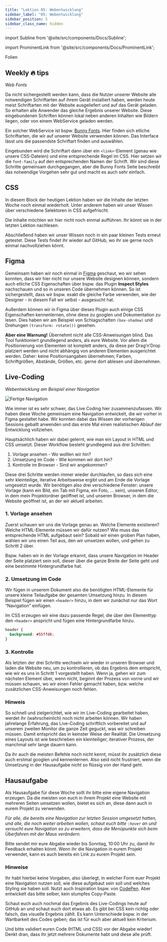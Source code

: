 ```yaml
---
title: "Lektion 05: Webentwicklung"
sidebar_label: "05: Webentwicklung"
sidebar_position: 5
sidebar_class_name: hidden
---
```


import Subline from '@site/src/components/Docs/Subline';

<Subline text="Wissen wird Website" />

import ProminentLink from '@site/src/components/Docs/ProminentLink';

<ProminentLink link="https://docs.google.com/presentation/d/14EoCps17dZHYhCic13CM6KHBDhbAWhxDDTiuiPZs7M4">Folien</ProminentLink>

## Weekly 🔥 tips

_Web Fonts_

Da nicht sichergestellt werden kann, dass die Nutzer unserer Website alle notwendigen Schriftarten auf ihrem Gerät installiert haben, werden heute meist Schriftarten mit der Website ausgeliefert und auf das Gerät geladen. So erhalten alle Anwender das gleiche Ergebnis unserer Website. Diese eingebundenen Schriften können lokal neben anderen Inhalten wie Bildern liegen, oder von einem WebService geladen werden.

Ein solcher WebService ist bspw. [Bunny Fonts](https://fonts.bunny.net/). Hier finden sich etliche Schriftarten, die wir auf unserer Website verwenden können. Das Interface lässt uns die passendste Schriftart finden und auswählen.

Eingebunden wird die Schriftart dann über ein `<link>`-Element (genau wie unsere CSS-Dateien) und eine entsprechende Regel im CSS. Hier setzen wir die `font-family` auf den entsprechenden Namen der Schrift. Wir sind diese Schritte gemeinsam durchgegangen, aber die Bunny Fonts Seite beschreibt das notwendige Vorgehen sehr gut und macht es auch sehr einfach.

## CSS

In diesem Block der heutigen Lektion haben wir die Inhalte der letzten Woche noch einmal wiederholt. Unter anderem haben wir unser Wissen über verschiedene Selektoren in CSS aufgefrischt.

Die Inhalte möchten wir hier nicht noch einmal aufführen. Ihr könnt sie in der letzten Lektion nachlesen.

Abschließend haben wir unser Wissen noch in ein paar kleinen Tests erneut getestet. Diese Tests findet ihr wieder auf GitHub, wo ihr sie gerne noch einmal nachvollziehen könnt.

## Figma

Gemeinsam haben wir noch einmal in [Figma](https://www.figma.com/) geschaut, wo wir sehen konnten, dass wir hier nicht nur unsere Website designen können, sondern auch etliche CSS Eigenschaften über bspw. das Plugin **Inspect Styles** nachschauen und so in unseren Code übernehmen können. So ist sichergestellt, dass wir bspw. exakt die gleiche Farbe verwenden, wie der Designer - in diesem Fall wir selbst - ausgesucht hat.

Außerdem können wir in Figma über dieses Plugin auch einige CSS Eigenschaften kennenlernen, ohne diese zu googlen und Dokumentation zu lesen. Dies haben wir am Beispiel von Schlagschatten `(box-shadow)` und Drehungen `(transform: rotate())` gesehen.

**Aber eine Warnung!** Übernehmt nicht alle CSS-Anweisungen blind. Das Tool funktioniert grundlegend anders, als eure Website. Vor allem die Positionierung von Elementen ist komplett anders, da diese per Drag’n’Drop platziert werden und nicht abhängig von anderen Elementen ausgerichtet werden. Daher: keine Positionsangaben übernehmen; Farben, Schriftgrößen, Abstände, Größen, etc. gerne dort ablesen und übernehmen.

## Live-Coding

_Webentwicklung am Beispiel einer Navigation_

![Fertige Navigation](/img/lessons/05/navi.png)

Wie immer ist es sehr schwer, das Live Coding hier zusammenzufassen. Wir haben diese Woche gemeinsam eine Navigation entwickelt, die wir vorher in Figma gestaltet habe. Wir konnten dabei das Wissen der vorherigen Sessions geballt anwenden und das erste Mal einen realistischen Ablauf der Entwicklung vollziehen.

Hauptsächlich haben wir dabei gelernt, wie man ein Layout in HTML und CSS umsetzt. Dieser Workflow besteht grundlegend aus drei Schritten:

1. Vorlage ansehen - Wo wolllen wir hin?
2. Umsetzung im Code - Wie kommen wir dort hin?
3. Kontrolle im Browser - Sind wir angekommen?

Diese drei Schritte werden immer wieder durchlaufen, so dass sich eine sehr kleinteilige, iterative Arbeitsweise ergibt und am Ende die Vorlage umgesetzt wurde. Wir benötigen also drei verschiedene Fenster: unsere Vorlage (kann ein Bild, ein Tab mit Figma, ein Foto, … sein), unseren Editor, in dem mein Projektordner geöffnet ist, und unseren Browser, in dem die Website geöffnet ist, an der wir aktuell arbeiten.

### 1. Vorlage ansehen

Zuerst schauen wir uns die Vorlage genau an. Welche Elemente existieren? Welche HTML-Elemente müssen wir dafür nutzen? Wie muss das entsprechende HTML aufgebaut sein?
Sobald wir einen groben Plan haben, wählen wir uns einen Teil aus, den wir umsetzen wollen, und gehen zu Schritt 2 über.

Bspw. haben wir in der Vorlage erkannt, dass unsere Navigation im Header der Seite platziert sein soll, dieser über die ganze Breite der Seite geht und eine bestimmte Hintergrundfarbe hat.

### 2. Umsetzung im Code

Wir fügen in unserem Dokument also die benötigten HTML-Elemente für unsere kleine Teilaufgabe der gesamten Umsetzung hinzu. In diesem Beispiel fügen wir einen `<header>` hinzu, in dem wir zunächst nur das Wort “Navigation” einfügen.

Im CSS erzeugen wir eine dazu passende Regel, die über den Elementtyp den `<header>` anspricht und fügen eine Hintergrundfarbe hinzu.

```css
header {
  background: #55ffd6;
}
```

### 3. Kontrolle

Als letzten der drei Schritte wechseln wir wieder in unseren Browser und laden die Website neu, um zu kontrollieren, ob das Ergebnis dem entspricht, wie wir es uns in Schritt 1 vorgestellt haben. Wenn ja, gehen wir zum nächsten Element über, wenn nicht, beginnt der Prozess von vorne und wir müssen schauen, wo wir einen Fehler gemacht haben, bzw. welche zusätzlichen CSS-Anweisungen noch fehlen.

### Hinweis

So schnell und zielgerichtet, wie wir im Live-Coding gearbeitet haben, werdet ihr (wahrscheinlich) noch nicht arbeiten können. Wir haben jahrelange Erfahrung, das Live-Coding schriftlich vorbereitet und auf unserem zweiten Monitor die ganze Zeit geguckt, was wir schreiben müssen. Damit entspricht das in keinster Weise der Realität. Die Umsetzung eines Layouts ist wie beschrieben ein kleinteiliger, iterativer Prozess, der manchmal sehr lange dauern kann.

Da ihr auch die meisten Befehle noch nicht kennt, müsst ihr zusätzlich diese auch erstmal googlen und kennenlernen. Also seid nicht frustriert, wenn die Umsetzung in der Hausaufgabe nicht so flüssig von der Hand geht.

## Hausaufgabe

Als Hausaufgabe für diese Woche sollt ihr bitte eine eigene Navigation erzeugen. Da die meisten von euch in ihrem Projekt eine Website mit mehreren Seiten umsetzen wollen, bietet es sich an, diese dann auch in eurem Projekt zu verwenden.

_Für alle, die bereits eine Navigation zur letzten Session umgesetzt hatten, und alle, die noch weiter arbeiten wollen, schaut euch bitte `:hover` an und versucht eure Navigation so zu erweitern, dass die Menüpunkte sich beim Überfahren mit der Maus verändern._

Bitte sendet mir eure Abgabe wieder bis Sonntag, 10:00 Uhr zu, damit ihr Feedback erhalten könnt. Wenn ihr die Navigation in eurem Projekt verwendet, kann es auch bereits ein Link zu eurem Projekt sein.

### Hinweise

Ihr habt hierbei keine Vorgaben, also überlegt, in welcher Form euer Projekt eine Navigation nutzen soll, wie diese aufgebaut sein soll und welches Styling sie haben soll. Nutzt auch Inspiration bspw. von [CodePen](https://codepen.io/search/pens?q=navigation). Aber entwickelt das bitte selber, kein stumpfes Copy-Paste.

Schaut euch auch nochmal das Ergebnis des Live-Codings heute auf GitHub an und schaut euch dort etwas ab. Es gibt bei CSS kein richtig oder falsch, das visuelle Ergebnis zählt. Es kann Unterschiede bspw. in der Wartbarkeit des Codes geben; das ist für euch aber aktuell kein Kriterium.

Und bitte validiert euren Code (HTML und CSS) vor der Abgabe wieder! Denkt dran, dass ihr jetzt mehrere Dokumente habt und diese alle prüft.
